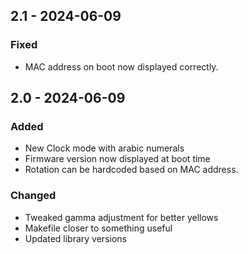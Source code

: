 ## 2.1 - 2024-06-09
### Fixed
* MAC address on boot now displayed correctly.


## 2.0 - 2024-06-09
### Added
* New Clock mode with arabic numerals
* Firmware version now displayed at boot time
* Rotation can be hardcoded based on MAC address.

### Changed
* Tweaked gamma adjustment for better yellows
* Makefile closer to something useful
* Updated library versions
